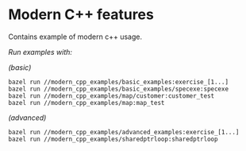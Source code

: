 # Modern C++ features

Contains example of modern c++ usage.

_Run examples with:_

_(basic)_
```
bazel run //modern_cpp_examples/basic_examples:exercise_[1...]
bazel run //modern_cpp_examples/basic_examples/specexe:specexe
bazel run //modern_cpp_examples/map/customer:customer_test
bazel run //modern_cpp_examples/map:map_test
```
_(advanced)_
```
bazel run //modern_cpp_examples/advanced_examples:exercise_[1...]
bazel run //modern_cpp_examples/sharedptrloop:sharedptrloop
```
